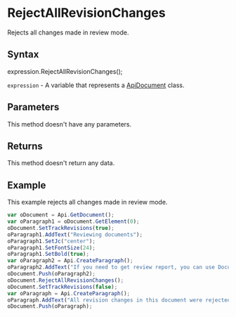 # RejectAllRevisionChanges

Rejects all changes made in review mode.

## Syntax

expression.RejectAllRevisionChanges();

`expression` - A variable that represents a [ApiDocument](../ApiDocument.md) class.

## Parameters

This method doesn't have any parameters.

## Returns

This method doesn't return any data.

## Example

This example rejects all changes made in review mode.

```javascript
var oDocument = Api.GetDocument();
var oParagraph1 = oDocument.GetElement(0);
oDocument.SetTrackRevisions(true);
oParagraph1.AddText("Reviewing documents");
oParagraph1.SetJc("center");
oParagraph1.SetFontSize(24);
oParagraph1.SetBold(true);
var oParagraph2 = Api.CreateParagraph();
oParagraph2.AddText("If you need to get review report, you can use Document Builder. The steps below will show how to do it.");
oDocument.Push(oParagraph2);
oDocument.RejectAllRevisionChanges();
oDocument.SetTrackRevisions(false);
var oParagraph = Api.CreateParagraph();
oParagraph.AddText("All revision changes in this document were rejected.");
oDocument.Push(oParagraph);
```
